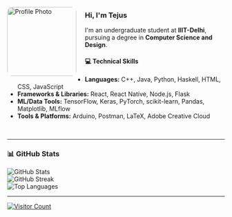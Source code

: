 <img src="http://upload.wikimedia.org/wikipedia/commons/0/06/Green_character_pixel_art.png" 
     alt="Profile Photo" 
     width="160" 
     align="left" 
     style="margin-right: 20px; border-radius: 12px;" />

<h3>Hi, I'm Tejus</h3>
<p>
  I'm an undergraduate student at <strong>IIIT-Delhi</strong>, pursuing a degree in <strong>Computer Science and Design</strong>.
</p>

<h4>💻 Technical Skills</h4>
<ul>
  <li><strong>Languages:</strong> C++, Java, Python, Haskell, HTML, CSS, JavaScript</li>
  <li><strong>Frameworks & Libraries:</strong> React, React Native, Node.js, Flask</li>
  <li><strong>ML/Data Tools:</strong> TensorFlow, Keras, PyTorch, scikit-learn, Pandas, Matplotlib, MLflow</li>
  <li><strong>Tools & Platforms:</strong> Arduino, Postman, LaTeX, Adobe Creative Cloud</li>
</ul>

<br clear="both" />


---

### 📊 GitHub Stats

![GitHub Stats](https://github-readme-stats.vercel.app/api?username=Tejusmadan&theme=tokyonight&hide_border=false&include_all_commits=false&count_private=false)  
![GitHub Streak](https://nirzak-streak-stats.vercel.app/?user=Tejusmadan&theme=tokyonight&hide_border=false)  
![Top Languages](https://github-readme-stats.vercel.app/api/top-langs/?username=Tejusmadan&theme=tokyonight&hide_border=false&layout=compact)

---

<p align="left">
  <a href="https://visitcount.itsvg.in">
    <img src="https://visitcount.itsvg.in/api?id=Tejusmadan&icon=5&color=6" alt="Visitor Count"/>
  </a>
</p>
